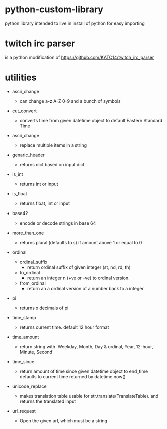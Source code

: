 # python-custom-library
python library intended to live in install of python for easy importing

# twitch irc parser
is a python modification of https://github.com/KATC14/twitch_irc_parser

# utilities
- ascii_change
  - can change a-z A-Z 0-9 and a bunch of symbols

- cut_convert
  - converts time from given datetime object to default Eastern Standard Time

- ascii_change
  - replace multiple items in a string

- genaric_header
  - returns dict based on input dict

- is_int
  - returns int or input

- is_float
  - returns float, int or input

- base42
  - encode or decode strings in base 64

- more_than_one
  - returns plural (defaults to s) if amount above 1 or equal to 0

- ordinal
  - ordinal_suffix
    - return ordinal suffix of given integer (st, nd, rd, th)
  - to_ordinal
    - return an integer n (+ve or -ve) to ordinal version.
  - from_ordinal
    - return an a ordinal version of a number back to a integer

- pi
  - returns x decimals of pi

- time_stamp
  - returns current time. default 12 hour format

- time_amount
  - return string with 'Weekday, Month, Day & ordinal, Year, 12-hour, Minute, Second'

- time_since
  - return amount of time since given datetime object to end_time defaults to current time returned by datetime.now()

- unicode_replace
  - makes translation table usable for str.translate(TranslateTable). and returns the translated input

- url_request
  - Open the given url, which must be a string
